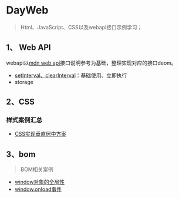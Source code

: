 # DayWeb
> Html、JavaScript、CSS以及webapi接口示例学习；

## 1、 Web API
webapi以[mdn web api](https://developer.mozilla.org/zh-CN/docs/Web/API)接口说明参考为基础，整理实现对应的接口deom。
- [setInterval、clearInterval](webapi/setInterval.html)：基础使用、立即执行
- storage

## 2、CSS
### 样式案例汇总
- [CSS实现垂直居中方案](css3/case/VerticalCenter.html)

## 3、bom
> BOM相关案例
- [window对象的全局性](bom/window.html)
- [window.onload事件](bom/events.html)
